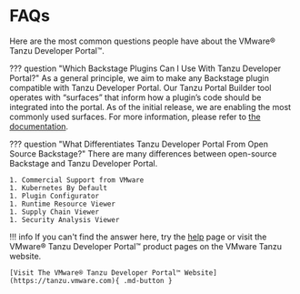 # FAQs

Here are the most common questions people have about the VMware® Tanzu Developer Portal™.

??? question "Which Backstage Plugins Can I Use With Tanzu Developer Portal?"
    As a general principle, we aim to make any Backstage plugin compatible with Tanzu Developer Portal. Our Tanzu Portal Builder tool operates with “surfaces” that inform how a plugin’s code should be integrated into the portal. As of the initial release, we are enabling the most commonly used surfaces. For more information, please refer to [the documentation](https://docs.vmware.com/en/VMware-Tanzu-Application-Platform/index.html).

??? question "What Differentiates Tanzu Developer Portal From Open Source Backstage?"
    There are many differences between open-source Backstage and Tanzu Developer Portal.

    1. Commercial Support from VMware
    1. Kubernetes By Default
    1. Plugin Configurator 
    1. Runtime Resource Viewer
    1. Supply Chain Viewer
    1. Security Analysis Viewer


!!! info 
    If you can't find the answer here, try the [help](./help.md) page or visit the VMware® Tanzu Developer Portal™ product pages on the VMware Tanzu website.
    
    [Visit The VMware® Tanzu Developer Portal™ Website](https://tanzu.vmware.com){ .md-button }